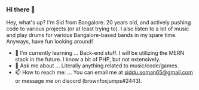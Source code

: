 ### Hi there 👋

<!--
**ego-death/ego-death** is a ✨ _special_ ✨ repository because its `README.md` (this file) appears on your GitHub profile.

Here are some ideas to get you started:

- 🔭 I’m currently working on ...
- 🌱 I’m currently learning ...
- 👯 I’m looking to collaborate on ...
- 🤔 I’m looking for help with ...
- 💬 Ask me about ...
- 📫 How to reach me: ...
- 😄 Pronouns: ...
- ⚡ Fun fact: ...
-->

Hey, what's up? I'm Sid from Bangalore. 20 years old, and actively pushing code to various projects (or at least trying to). 
I also listen to a lot of music and play drums for various Bangalore-based bands in my spare time.
Anyways, have fun looking around!

- 🌱 I’m currently learning ...
Back-end stuff. I will be utilizing the MERN stack in the future. I know a bit of PHP, but not extensively.
- 💬 Ask me about ...
Literally anything related to music/code/games.
- 📫 How to reach me: ...
You can email me at siddu.soman65@gmail.com or message me on discord (brownfoxjumps#2443).


